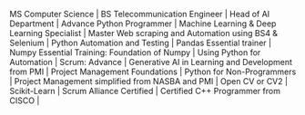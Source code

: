 MS Computer Science |
BS Telecommunication Engineer |
Head of AI Department |
Advance Python Programmer |
Machine Learning & Deep Learning Specialist |
Master Web scraping and Automation using BS4 & Selenium |
Python Automation and Testing |
Pandas Essential trainer |
Numpy Essential Training: Foundation of Numpy |
Using Python for Automation |
Scrum: Advance |
Generative AI in Learning and Development from PMI |
Project Management Foundations |
Python for Non-Programmers |
Project Management simplified from NASBA and PMI |
Open CV or CV2 |
Scikit-Learn |
Scrum Alliance Certified |
Certified C++ Programmer from CISCO |
